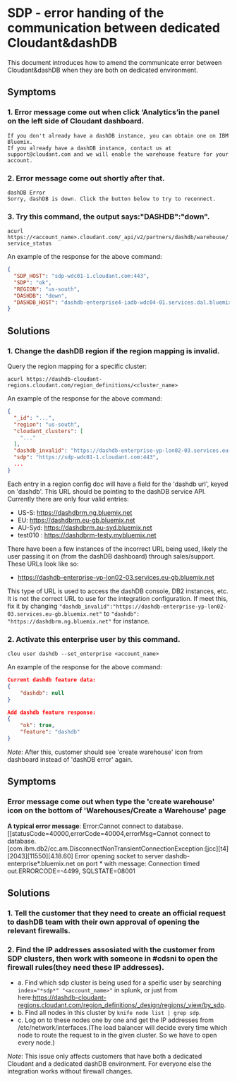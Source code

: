 # SDP - error handing of the communication between dedicated Cloudant&dashDB

This document introduces how to amend the communicate error between Cloudant&dashDB when they are both on dedicated environment.

## Symptoms

### 1. Error message come out when click ‘Analytics’in the panel on the left side of Cloudant dashboard.

    If you don't already have a dashDB instance, you can obtain one on IBM Bluemix.
    If you already have a dashDB instance, contact us at support@cloudant.com and we will enable the warehouse feature for your account.

### 2. Error message come out shortly after that.
 
    dashDB Error
    Sorry, dashDB is down. Click the button below to try to reconnect.
       
### 3. Try this command, the output says:"DASHDB":"down".
 
`acurl https://<account_name>.cloudant.com/_api/v2/partners/dashdb/warehouse/service_status`

An example of the response for the above command:
```json
{
  "SDP_HOST": "sdp-wdc01-1.cloudant.com:443", 
  "SDP": "ok", 
  "REGION": "us-south", 
  "DASHDB": "down", 
  "DASHDB_HOST": "dashdb-enterprise4-iadb-wdc04-01.services.dal.bluemix.net"
}
```

## Solutions

### 1. Change the dashDB region if the region mapping is invalid.

Query the region mapping for a specific cluster:

`acurl https://dashdb-cloudant-regions.cloudant.com/region_definitions/<cluster_name>`

An example of the response for the above command:
```json
{
  "_id": "...",
  "region": "us-south",
  "cloudant_clusters": [
    "..."
  ],
  "dashdb_invalid": "https://dashdb-enterprise-yp-lon02-03.services.eu-gb.bluemix.net",
  "sdp": "https://sdp-wdc01-1.cloudant.com:443",
  ...
}
```

Each entry in a region config doc will have a field for the 'dashdb url', keyed on 'dashdb'. This URL should be pointing to the dashDB service API. Currently there are only four valid entries:
  - US-S: https://dashdbrm.ng.bluemix.net
  - EU: https://dashdbrm.eu-gb.bluemix.net
  - AU-Syd: https://dashdbrm.au-syd.bluemix.net
  - test010 : https://dashdbrm-testy.mybluemix.net

There have been a few instances of the incorrect URL being used, likely the user passing it on (from the dashDB dashboard) through sales/support. These URLs look like so:
  - https://dashdb-enterprise-yp-lon02-03.services.eu-gb.bluemix.net

This type of URL is used to access the dashDB console, DB2 instances, etc. It is not the correct URL to use for the integration configuration. If meet this, fix it by changing `"dashdb_invalid":"https://dashdb-enterprise-yp-lon02-03.services.eu-gb.bluemix.net"` to `"dashdb": "https://dashdbrm.ng.bluemix.net"` for instance.

### 2. Activate this enterprise user by this command.

`clou user dashdb --set_enterprise <account_name>`

An example of the response for the above command:
```json
Current dashdb feature data:
{
    "dashdb": null
}

Add dashdb feature response:
{
    "ok": true, 
    "feature": "dashdb"
}
```

*Note*: After this, customer should see 'create warehouse' icon from dashboard instead of 'dashDB error' again.

## Symptoms

### Error message come out when type the 'create warehouse' icon on the bottom of 'Warehouses/Create a Warehouse' page

**A typical error message**: Error:Cannot connect to database.[[statusCode=40000,errorCode=40004,errorMsg=Cannot connect to database.
[com.ibm.db2/cc.am.DisconnectNonTransientConnectionException:[jcc][t4][2043][11550][4.18.60] Error opening socket to server dashdb-enterprise*.bluemix.net on port * with message: Connection timed out.ERRORCODE=-4499, SQLSTATE=08001

## Solutions

### 1. Tell the customer that they need to create an official request to dashDB team with their own approval of opening the relevant firewalls.

### 2. Find the IP addresses assosiated with the customer from SDP clusters, then work with someone in #cdsni to open the firewall rules(they need these IP addresses).

* a. Find which sdp cluster is being used for a speific user by searching `index="*sdp*" "<account_name>"` in splunk, or just from here:https://dashdb-cloudant-regions.cloudant.com/region_definitions/_design/regions/_view/by_sdp.
* b. Find all nodes in this cluster by `knife node list | grep sdp`.
* c. Log on to these nodes one by one and get the IP addresses from /etc/network/interfaces.(The load balancer will decide every time which node to route the request to in the given cluster. So we have to open every node.)

*Note*: This issue only affects customers that have both a dedicated Cloudant and a dedicated dashDB environment. For everyone else the integration works without firewall changes.
